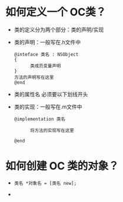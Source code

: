 # 如何定义一个 OC类？

-  类的定义分为两个部分：类的声明/实现

- 类的声明：一般写在.h文件中

  ~~~
  @inteface 类名 : NSObject
  {
  		类成员变量声明
  }
  方法的声明写在这里
  @end
  ~~~

- 类的属性名 必须要以下划线开头

- 类的实现：一般写在.m文件中

  ~~~
  @implementation 类名
  
        将方法的实现写在这里
  
  @end
  ~~~

# 如何创建 OC 类的对象？

- ~~~
  类名 *对象名 = [类名 new];
  ~~~

- 



